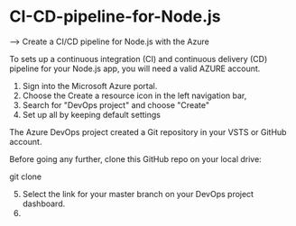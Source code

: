 # CI-CD-pipeline-for-Node.js
--> Create a CI/CD pipeline for Node.js with the Azure

To sets up a continuous integration (CI) and continuous delivery (CD) pipeline for your Node.js app, you will need a valid AZURE account.

1. Sign into the Microsoft Azure portal.
2. Choose the Create a resource icon in the left navigation bar,
3. Search for "DevOps project" and choose "Create"
4. Set up all by keeping default settings

The Azure DevOps project created a Git repository in your VSTS or GitHub account. 

Before going any further, clone this GitHub repo on your local drive:

git clone 

5. Select the link for your master branch on your DevOps project dashboard.
6. 
